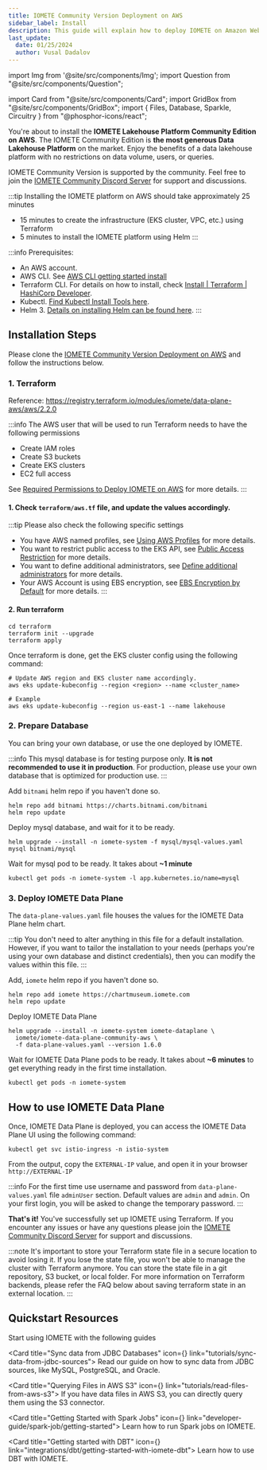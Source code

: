 ```yaml
---
title: IOMETE Community Version Deployment on AWS
sidebar_label: Install
description: This guide will explain how to deploy IOMETE on Amazon Web Services using the AWS CLI and Terraform command line tools
last_update:
  date: 01/25/2024
  author: Vusal Dadalov
---
```


import Img from '@site/src/components/Img';
import Question from "@site/src/components/Question";

import Card from "@site/src/components/Card";
import GridBox from "@site/src/components/GridBox";
import { Files, Database, Sparkle, Circuitry } from "@phosphor-icons/react";


You're about to install the **IOMETE Lakehouse Platform Community Edition on AWS**. The IOMETE Community Edition is **the most generous Data Lakehouse Platform** on the market. Enjoy the benefits of a data lakehouse platform with no restrictions on data volume, users, or queries.

IOMETE Community Version is supported by the community. Feel free to join the [IOMETE Community Discord Server](https://discord.gg/26GeyJx3Ut) for support and discussions.

:::tip Installing the IOMETE platform on AWS should take approximately 25 minutes
- 15 minutes to create the infrastructure (EKS cluster, VPC, etc.) using Terraform
- 5 minutes to install the IOMETE platform using Helm
:::

:::info Prerequisites:
- An AWS account.
- AWS CLI. See [AWS CLI getting started install](https://docs.aws.amazon.com/cli/latest/userguide/getting-started-install.html)
- Terraform CLI. For details on how to install, check [Install | Terraform | HashiCorp Developer](https://developer.hashicorp.com/terraform/install).
- Kubectl. [Find Kubectl Install Tools here](https://kubernetes.io/docs/tasks/tools/).
- Helm 3. [Details on installing Helm can be found here](https://helm.sh/docs/intro/install/).
:::


## Installation Steps

Please clone the [IOMETE Community Version Deployment on AWS](https://github.com/iomete/iomete-community-aws) and follow the instructions below.

### 1. Terraform
Reference: https://registry.terraform.io/modules/iomete/data-plane-aws/aws/2.2.0

:::info The AWS user that will be used to run Terraform needs to have the following permissions
- Create IAM roles
- Create S3 buckets
- Create EKS clusters
- EC2 full access

See [Required Permissions to Deploy IOMETE on AWS](permissions) for more details.
:::

#### 1. Check `terraform/aws.tf` file, and update the values accordingly.

:::tip Please also check the following specific settings
- You have AWS named profiles, see [Using AWS Profiles](aws-advanced-settings#using-aws-profiles) for more details.
- You want to restrict public access to the EKS API, see [Public Access Restriction](aws-advanced-settings#public-access-restriction) for more details.
- You want to define additional administrators, see [Define additional administrators](aws-advanced-settings#define-additional-administrators) for more details.
- Your AWS Account is using EBS encryption, see [EBS Encryption by Default](aws-advanced-settings#ebs-encryption-by-default) for more details.
:::


#### 2. Run terraform

```shell
cd terraform
terraform init --upgrade
terraform apply
```

Once terraform is done, get the EKS cluster config using the following command:

```shell
# Update AWS region and EKS cluster name accordingly.
aws eks update-kubeconfig --region <region> --name <cluster_name>

# Example
aws eks update-kubeconfig --region us-east-1 --name lakehouse
```

### 2. Prepare Database

You can bring your own database, or use the one deployed by IOMETE.


:::info
This mysql database is for testing purpose only. **It is not recommended to use it in production**. For production, please use your own database that is optimized for production use.
:::

Add `bitnami` helm repo if you haven't done so.
```shell
helm repo add bitnami https://charts.bitnami.com/bitnami
helm repo update
```

Deploy mysql database, and wait for it to be ready.
```shell
helm upgrade --install -n iomete-system -f mysql/mysql-values.yaml mysql bitnami/mysql
```

Wait for mysql pod to be ready. It takes about **~1 minute**

```shell
kubectl get pods -n iomete-system -l app.kubernetes.io/name=mysql
```


### 3. Deploy IOMETE Data Plane


The `data-plane-values.yaml` file houses the values for the IOMETE Data Plane helm chart. 

:::tip
You don't need to alter anything in this file for a default installation. However, if you want to tailor the installation to your needs (perhaps you're using your own database and distinct credentials), then you can modify the values within this file.
:::

Add, `iomete` helm repo if you haven't done so.
```shell
helm repo add iomete https://chartmuseum.iomete.com
helm repo update
```

Deploy IOMETE Data Plane
```shell
helm upgrade --install -n iomete-system iomete-dataplane \
  iomete/iomete-data-plane-community-aws \
  -f data-plane-values.yaml --version 1.6.0
```


Wait for IOMETE Data Plane pods to be ready. It takes about **~6 minutes** to get everything ready in the first time installation.
```shell
kubectl get pods -n iomete-system
```


## How to use IOMETE Data Plane

Once, IOMETE Data Plane is deployed, you can access the IOMETE Data Plane UI using the following command:
```shell
kubectl get svc istio-ingress -n istio-system
```

From the output, copy the `EXTERNAL-IP` value, and open it in your browser `http://EXTERNAL-IP`

:::info
For the first time use username and password from `data-plane-values.yaml` file `adminUser` section. Default values are `admin` and `admin`. On your first login, you will be asked to change the temporary password.
:::

**That's it!** You've successfully set up IOMETE using Terraform. If you encounter any issues or have any questions please join the [IOMETE Community Discord Server](https://discord.gg/26GeyJx3Ut) for support and discussions.

:::note
It's important to store your Terraform state file in a secure location to avoid losing it. If you lose the state file, you won't be able to manage the cluster with Terraform anymore. You can store the state file in a git repository, S3 bucket, or local folder. For more information on Terraform backends, please refer the FAQ below about saving terraform state in an external location.
:::

## Quickstart Resources

Start using IOMETE with the following guides

<GridBox>

<Card title="Sync data from JDBC Databases" icon={<Database />} link="tutorials/sync-data-from-jdbc-sources">
Read our guide on how to sync data from JDBC sources, like MySQL, PostgreSQL, and Oracle.
</Card>

<Card title="Querying Files in AWS S3" icon={<Files />} link="tutorials/read-files-from-aws-s3">
If you have data files in AWS S3, you can directly query them using the S3 connector.
</Card>

<Card title="Getting Started with Spark Jobs" icon={<Sparkle />} link="developer-guide/spark-job/getting-started">
Learn how to run Spark jobs on IOMETE.
</Card>

<Card title="Getting started with DBT" icon={<Circuitry />} link="integrations/dbt/getting-started-with-iomete-dbt">
Learn how to use DBT with IOMETE.
</Card>

</GridBox>
